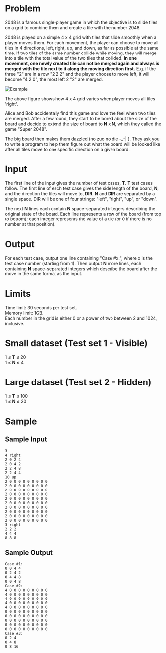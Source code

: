 Problem
=======
2048 is a famous single-player game in which the objective is to slide tiles on a grid to combine them and create a tile with the number 2048.

2048 is played on a simple 4 x 4 grid with tiles that slide smoothly when a player moves them. For each movement, the player can choose to move all tiles in 4 directions, left, right, up, and down, as far as possible at the same time. If two tiles of the same number collide while moving, they will merge into a tile with the total value of the two tiles that collided. **In one movement, one newly created tile can not be merged again and always is merged with the tile next to it along the moving direction first.** E.g. if the three "2" are in a row "2 2 2" and the player choose to move left, it will become "4 2 0", the most left 2 "2" are merged.

![Example](https://codejam.googleapis.com/dashboard/get_file/AQj_6U2Z8nz_lTlH-nniQCJxr3NfEN-eTcloVLEeTU_W4tJbSEVPlBnEGA/2048.png)

The above figure shows how 4 x 4 grid varies when player moves all tiles 'right'.

Alice and Bob accidentally find this game and love the feel when two tiles are merged. After a few round, they start to be bored about the size of the board and decide to extend the size of board to **N** x **N**, which they called the game "Super 2048".

The big board then makes them dazzled (no zuo no die -_-| ). They ask you to write a program to help them figure out what the board will be looked like after all tiles move to one specific direction on a given board.

Input
=====
The first line of the input gives the number of test cases, **T**. **T** test cases follow. The first line of each test case gives the side length of the board, **N**, and the direction the tiles will move to, **DIR**. **N** and **DIR** are separated by a single space. DIR will be one of four strings: "left", "right", "up", or "down".

The next **N** lines each contain **N** space-separated integers describing the original state of the board. Each line represents a row of the board (from top to bottom); each integer represents the value of a tile (or 0 if there is no number at that position).

Output
======
For each test case, output one line containing "Case #x:", where x is the test case number (starting from 1). Then output **N** more lines, each containing **N** space-separated integers which describe the board after the move in the same format as the input.

Limits
======
Time limit: 30 seconds per test set.<br />
Memory limit: 1GB.<br />
Each number in the grid is either 0 or a power of two between 2 and 1024, inclusive.

Small dataset (Test set 1 - Visible)
====================================
1 ≤ **T** ≤ 20<br />
1 ≤ **N** ≤ 4

Large dataset (Test set 2 - Hidden)
===================================
1 ≤ **T** ≤ 100<br />
1 ≤ **N** ≤ 20

Sample
======
Sample Input
------------
```
3
4 right
2 0 2 4
2 0 4 2
2 2 4 8
2 2 4 4
10 up
2 0 0 0 0 0 0 0 0 0
2 0 0 0 0 0 0 0 0 0
2 0 0 0 0 0 0 0 0 0
2 0 0 0 0 0 0 0 0 0
2 0 0 0 0 0 0 0 0 0
2 0 0 0 0 0 0 0 0 0
2 0 0 0 0 0 0 0 0 0
2 0 0 0 0 0 0 0 0 0
2 0 0 0 0 0 0 0 0 0
2 0 0 0 0 0 0 0 0 0
3 right
2 2 2
4 4 4
8 8 8
```
Sample Output
-------------
```
Case #1:
0 0 4 4
0 2 4 2
0 4 4 8
0 0 4 8
Case #2:
4 0 0 0 0 0 0 0 0 0
4 0 0 0 0 0 0 0 0 0
4 0 0 0 0 0 0 0 0 0
4 0 0 0 0 0 0 0 0 0
4 0 0 0 0 0 0 0 0 0
0 0 0 0 0 0 0 0 0 0
0 0 0 0 0 0 0 0 0 0
0 0 0 0 0 0 0 0 0 0
0 0 0 0 0 0 0 0 0 0
0 0 0 0 0 0 0 0 0 0
Case #3:
0 2 4
0 4 8
0 8 16
```